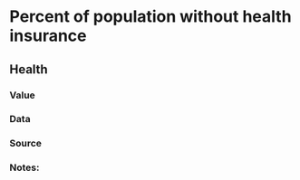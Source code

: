 # Percent of population without health insurance

## Health

### Value

### Data

### Source

### Notes: